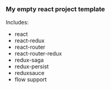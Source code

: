 ### My empty react project template

Includes:
* react
* react-redux
* react-router
* react-router-redux
* redux-saga
* redux-persist
* reduxsauce
* flow support

